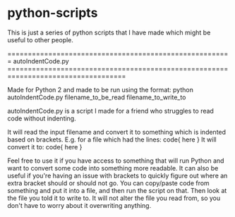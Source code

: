 # python-scripts

This is just a series of python scripts that I have made which might be useful to other people.

======================================================= autoIndentCode.py ===================================================================================

Made for Python 2 and made to be run using the format: python autoIndentCode.py filename_to_be_read filename_to_write_to

autoIndentCode.py is a script I made for a friend who struggles to read code without indenting.

It will read the input filename and convert it to something which is indented based on brackets.
E.g. for a file which had the lines:
code{
here
}
It will convert it to:
code{
  here
}

Feel free to use it if you have access to something that will run Python and want to convert some code into something more readable.
It can also be useful if you're having an issue with brackets to quickly figure out where an extra bracket should or should not go.
You can copy/paste code from something and put it into a file, and then run the script on that. Then look at the file you told it to write to.
It will not alter the file you read from, so you don't have to worry about it overwriting anything.
